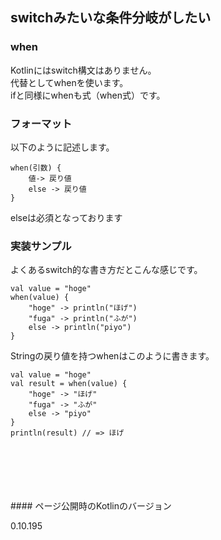 ## switchみたいな条件分岐がしたい

### when

Kotlinにはswitch構文はありません。   
代替としてwhenを使います。   
ifと同様にwhenも式（when式）です。

### フォーマット
   
   
以下のように記述します。


    when(引数) {
        値-> 戻り値
        else -> 戻り値
    }
   
elseは必須となっております


### 実装サンプル
   
   
   
よくあるswitch的な書き方だとこんな感じです。
   
    val value = "hoge"
    when(value) {
        "hoge" -> println("ほげ")
        "fuga" -> println("ふが")
        else -> println("piyo")
    }
 

   
   

Stringの戻り値を持つwhenはこのように書きます。


    val value = "hoge"
    val result = when(value) {
        "hoge" -> "ほげ"
        "fuga" -> "ふが"
        else -> "piyo"
    }
    println(result) // => ほげ






<br/>
<br/>
<br/>
<br/>
<br/>
#### ページ公開時のKotlinのバージョン
   
0.10.195 
 
